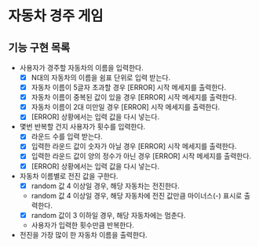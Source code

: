 # 자동차 경주 게임

## 기능 구현 목록

- 사용자가 경주할 자동차의 이름을 입력한다.
    - [x] N대의 자동차의 이름을 쉼표 단위로 입력 받는다.
    - [x] 자동차 이름이 5글자 초과할 경우 [ERROR] 시작 메세지를 출력한다.
    - [x] 자동차 이름이 중복된 값이 있을 경우 [ERROR] 시작 메세지를 출력한다.
    - [x] 자동차 이름이 2대 미만일 경우 [ERROR] 시작 메세지를 출력한다.
    - [x] [ERROR] 상황에서는 입력 값을 다시 넣는다.
- 몇번 반복할 건지 사용자가 횟수를 입력한다.
    - [x] 라운드 수를 입력 받는다.
    - [x] 입력한 라운드 값이 숫자가 아닐 경우 [ERROR] 시작 메세지를 출력한다.
    - [x] 입력한 라운드 값이 양의 정수가 아닌 경우 [ERROR] 시작 메세지를 출력한다.
    - [x] [ERROR] 상황에서는 입력 값을 다시 넣는다.
- 자동차 이름별로 전진 값을 구한다.
    - [x] random 값 4 이상일 경우, 해당 자동차는 전진한다.
    - random 값 4 이상일 경우, 해당 자동차에 전진 값만큼 마이너스(-) 표시로 출력한다.
    - [x] random 값이 3 이하일 경우, 해당 자동차에는 멈춘다.
    - 사용자가 입력한 횟수만큼 반복한다.
- 전진을 가장 많이 한 자동차 이름을 출력한다.